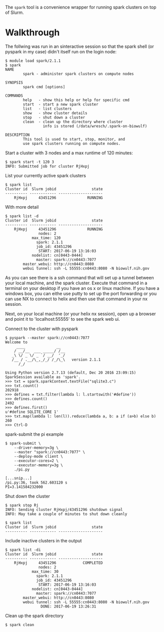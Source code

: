 The `spark` tool is a convenience wrapper for running spark clusters
on top of Slurm.

# Walkthrough

The follwing was run in an sinteractive session so that the spark shell (or
pyspark in my case) didn't itself run on the login node:

```
$ module load spark/2.1.1
$ spark
NAME
        spark - administer spark clusters on compute nodes

SYNOPSIS
        spark cmd [options]

COMMANDS
        help   - show this help or help for specific cmd
        start  - start a new spark cluster
        list   - list clusters
        show   - show cluster details
        stop   - shut down a cluster
        clean  - clean up the directory where cluster
                 info is stored (/data/wresch/.spark-on-biowulf)

DESCRIPTION
        This tool is used to start, stop, monitor, and
        use spark clusters running on compute nodes.
```

Start a cluster with 3 nodes and a max runtime of 120 minutes:
```
$ spark start -t 120 3
INFO: Submitted job for cluster RjHxpj
```

List your currently active spark clusters
```
$ spark list
Cluster id  Slurm jobid                state
---------- ------------ --------------------
    RjHxpj     43451296              RUNNING
```

With more detail
```
$ spark list -d
Cluster id  Slurm jobid                state
---------- ------------ --------------------
    RjHxpj     43451296              RUNNING
               nodes: 2
            max_time: 120
              spark: 2.1.1
              job_id: 43451296
               START: 2017-06-19 13:16:03
            nodelist: cn[0443-0444]
              master: spark://cn0443:7077
        master_webui: http://cn0443:8080
        webui tunnel: ssh -L 55555:cn0443:8080 -N biowulf.nih.gov
```

As you can see there is a ssh command that will set up a tunnel
between your local machine, and the spark cluster. Execute that
command in a terminal on your desktop if you have an os x or
linux machine.
If you have a windows box, you can eithe use putty to set up the
port forwarding or you can use NX to connect to helix and then use that
command in your nx session.

Next, on your local machine (or your helix nx session), open up a
browser and point it to 'localhost:55555' to see the spark web ui.


Connect to the cluster with pyspark
```
$ pyspark --master spark://cn0443:7077
Welcome to
     ____              __
    / __/__  ___ _____/ /__
   _\ \/ _ \/ _ `/ __/  '_/
   /__ / .__/\_,_/_/ /_/\_\   version 2.1.1
      /_/

Using Python version 2.7.13 (default, Dec 20 2016 23:09:15)
SparkSession available as 'spark'.
>>> txt = spark.sparkContext.textFile("sqlite3.c")
>>> txt.count()
202918
>>> defines = txt.filter(lambda l: l.startswith('#define'))
>>> defines.count()
2492
>>> defines.first()
u'#define SQLITE_CORE 1'
>>> txt.map(lambda l: len(l)).reduce(lambda a, b: a if (a>b) else b)
260
>>> Ctrl-D
```

spark-submit the pi example
```
$ spark-submit \
    --driver-memory=3g \
    --master "spark://cn0443:7077" \
    --deploy-mode client \
    --executor-cores=2 \
    --executor-memory=3g \
    ./pi.py

[...snip...]
/pi.py:36, took 562.603120 s
PI=3.141584232000           
```

Shut down the cluster
```
$ spark stop Rj
INFO: Sending cluster RjHxpj/43451296 shutdown signal
INFO: May take a couple of minutes to shut down cleanly

$ spark list
Cluster id  Slurm jobid                state
---------- ------------ --------------------
```

Include inactive clusters in the output
```
$ spark list -di
Cluster id  Slurm jobid                state
---------- ------------ --------------------
    RjHxpj     43451296            COMPLETED
               nodes: 2
            max_time: 30
              spark: 2.1.1
              job_id: 43451296
               START: 2017-06-19 13:16:03
            nodelist: cn[0443-0444]
              master: spark://cn0443:7077
        master_webui: http://cn0443:8080
        webui tunnel: ssh -L 55555:cn0443:8080 -N biowulf.nih.gov
                DONE: 2017-06-19 13:26:31
```

Clean up the spark directory
```
$ spark clean
```

